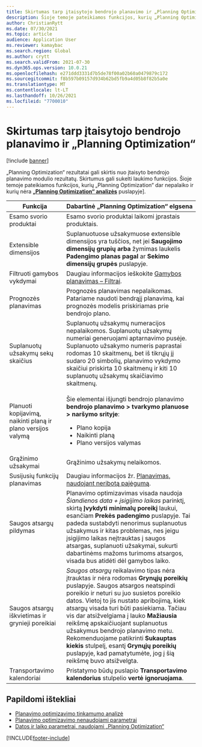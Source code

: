 ```yaml
---
title: Skirtumas tarp įtaisytojo bendrojo planavimo ir „Planning Optimization“
description: Šioje temoje pateikiamos funkcijos, kurių „Planning Optimization“ dar nepalaiko ir kurių nėra „Planning Optimization“ analizės puslapyje.
author: ChristianRytt
ms.date: 07/30/2021
ms.topic: article
audience: Application User
ms.reviewer: kamaybac
ms.search.region: Global
ms.author: crytt
ms.search.validFrom: 2021-07-30
ms.dyn365.ops.version: 10.0.21
ms.openlocfilehash: e271ddd3331d7b5de78f00a02b60a0479879c172
ms.sourcegitcommit: f8b597b09157d934b62bd5fb9a4d05b8f82b5a0e
ms.translationtype: MT
ms.contentlocale: lt-LT
ms.lasthandoff: 10/26/2021
ms.locfileid: "7700010"
---
```

# <a name="differences-between-built-in-master-planning-and-planning-optimization"></a>Skirtumas tarp įtaisytojo bendrojo planavimo ir „Planning Optimization“

[!include [banner](../../includes/banner.md)]

„Planning Optimization“ rezultatai gali skirtis nuo įtaisyto bendrojo planavimo modulio rezultatų. Skirtumus gali sukelti laukimo funkcijos. Šioje temoje pateikiamos funkcijos, kurių „Planning Optimization“ dar nepalaiko ir kurių nėra **[„Planning Optimization“ analizės](planning-optimization-fit-analysis.md)** puslapyje].

| Funkcija | Dabartinė „Planning Optimization“ elgsena |
|---|---|
| Esamo svorio produktai | Esamo svorio produktai laikomi įprastais produktais.|
| Extensible dimensijos | Suplanuotuose užsakymuose extensible dimensijos yra tuščios, net jei **Saugojimo dimensijų grupių arba** žymimas laukelis **Padengimo planas pagal** ar **Sekimo dimensijų grupės** puslapyje. |
| Filtruoti gamybos vykdymai | Daugiau informacijos ieškokite [Gamybos planavimas – Filtrai](production-planning.md#filters). |
| Prognozės planavimas | Prognozės planavimas nepalaikomas. Patariame naudoti bendrąjį planavimą, kai prognozės modelis priskiriamas prie bendrojo plano. |
| Suplanuotų užsakymų sekų skaičius | Suplanuotų užsakymų numeracijos nepalaikomos. Suplanuotų užsakymų numeriai generuojami aptarnavimo pusėje. Suplanuoto užsakymo numeris paprastai rodomas 10 skaitmenų, bet iš tikrųjų jį sudaro 20 simbolių, planavimo vykdymo skaičiui priskirta 10 skaitmenų ir kiti 10 suplanuotų užsakymų skaičiavimo skaitmenų. |
| Planuoti kopijavimą, naikinti planą ir plano versijos valymą | <p>Šie elementai išjungti bendrojo planavimo **bendrojo planavimo \> tvarkymo planuose \> naršymo srityje**:</p><ul><li>Plano kopija</li><li>Naikinti planą</li><li>Plano versijos valymas</li></ul> |
| Grąžinimo užsakymai | Grąžinimo užsakymų nelaikomos. |
| Susijusių funkcijų planavimas | Daugiau informacijos žr. [Planavimas, naudojant neribotą pajėgumą](infinite-capacity-planning.md#limitations). |
| Saugos atsargų pildymas | Planavimo optimizavimas visada naudoja *Šiandienos data + įsigijimo laikas* parinktį, skirtą **Įvykdyti minimalų poreikį** laukui, esančiam **Prekės padengimo** puslapyje. Tai padeda sustabdyti nenorimus suplanuotus užsakymus ir kitas problemas, nes jeigu įsigijimo laikas neįtrauktas į saugos atsargas, suplanuoti užsakymai, sukurti dabartinėms mažoms turimoms atsargos, visada bus atidėti dėl gamybos laiko. |
| Saugos atsargų iškvietimas ir grynieji poreikiai | *Saugos atsargų* reikalavimo tipas nėra įtrauktas ir nėra rodomas **Grynųjų poreikių** puslapyje. Saugos atsargos neatspindi poreikio ir neturi su juo susietos poreikio datos. Vietoj to jis nustato apribojimą, kiek atsargų visada turi būti pasiekiama. Tačiau vis dar atsižvelgiama į lauko **Mažiausia** reikšmę apskaičiuojant suplanuotus užsakymus bendrojo planavimo metu. Rekomenduojame patikrinti **Sukauptas kiekis** stulpelį, esantį **Grynųjų poreikių** puslapyje, kad pamatytumėte, jog į šią reikšmę buvo atsižvelgta. |
| Transportavimo kalendoriai | Pristatymo būdų puslapio **Transportavimo kalendorius** stulpelio **vertė ignoruojama**. |

## <a name="additional-resources"></a>Papildomi ištekliai

- [Planavimo optimizavimo tinkamumo analizė](planning-optimization-fit-analysis.md)
- [Planavimo optimizavimo nenaudojami parametrai](not-used-parameters.md)
- [Datos ir laiko parametrai, naudojami „Planning Optimization“](date-time-used.md)

[!INCLUDE[footer-include](../../../includes/footer-banner.md)]
